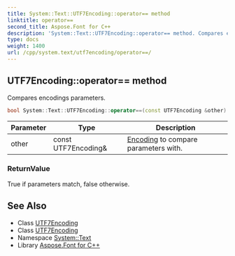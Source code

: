 ```yaml
---
title: System::Text::UTF7Encoding::operator== method
linktitle: operator==
second_title: Aspose.Font for C++
description: 'System::Text::UTF7Encoding::operator== method. Compares encodings parameters in C++.'
type: docs
weight: 1400
url: /cpp/system.text/utf7encoding/operator==/
---
```

## UTF7Encoding::operator== method


Compares encodings parameters.

```cpp
bool System::Text::UTF7Encoding::operator==(const UTF7Encoding &other) const
```


| Parameter | Type | Description |
| --- | --- | --- |
| other | const UTF7Encoding\& | [Encoding](../../encoding/) to compare parameters with. |

### ReturnValue

True if parameters match, false otherwise.

## See Also

* Class [UTF7Encoding](../)
* Class [UTF7Encoding](../)
* Namespace [System::Text](../../)
* Library [Aspose.Font for C++](../../../)
